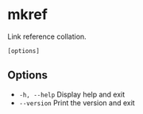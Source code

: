 # mkref

Link reference collation.

```synopsis
[options]
```

## Options

* `-h, --help` Display help and exit
* `--version` Print the version and exit

